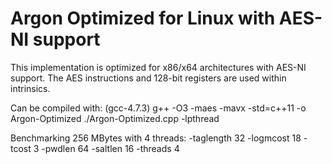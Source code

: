 Argon Optimized for Linux with AES-NI support
=====

This implementation is optimized for x86/x64 architectures with AES-NI support. The AES instructions and 128-bit registers are used within intrinsics.

Can be compiled with: (gcc-4.7.3)
	g++ -O3 -maes -mavx -std=c++11 -o Argon-Optimized ./Argon-Optimized.cpp -lpthread
	
Benchmarking 256 MBytes with 4 threads:
-taglength 32 -logmcost 18 -tcost 3 -pwdlen 64 -saltlen 16 -threads 4
